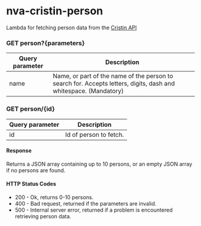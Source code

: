 # nva-cristin-person

Lambda for fetching person data from the [Cristin API](https://api.cristin.no/v2/doc/index.html)


### GET person?{parameters}

| Query parameter | Description |
| ------ | ------ |
| name | Name, or part of the name of the person to search for. Accepts letters, digits, dash and whitespace. (Mandatory) |

### GET person/{id}

| Query parameter | Description |
| ------ | ------ |
| id | Id of person to fetch.

#### Response

Returns a JSON array containing up to 10 persons, or an empty JSON array if no persons are found.

#### HTTP Status Codes

* 200 - Ok, returns 0-10 persons.
* 400 - Bad request, returned if the parameters are invalid.
* 500 - Internal server error, returned if a problem is encountered retrieving person data.